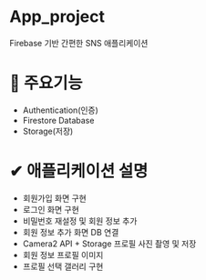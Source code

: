 # App_project
Firebase 기반 간편한 SNS 애플리케이션

# 📱 주요기능
- Authentication(인증)
- Firestore Database
- Storage(저장)

# ✔ 애플리케이션 설명
- 회원가입 화면 구현
- 로그인 화면 구현
- 비밀번호 재설정 및 회원 정보 추가
- 회원 정보 추가 화면 DB 연결
- Camera2 API + Storage 프로필 사진 촬영 및 저장
- 회원 정보 프로필 이미지
- 프로필 선택 갤러리 구현
